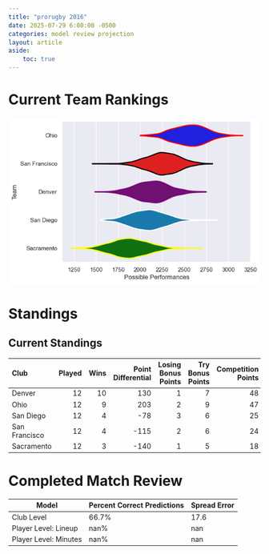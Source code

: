 ```yaml
---  
title: "prorugby 2016"  
date: 2025-07-29 6:00:00 -0500  
categories: model review projection  
layout: article  
aside:  
    toc: true  
---
```

# Current Team Rankings


![Club Rankings](plots/rankings_prorugby_2016.png)
# Standings

## Current Standings


| Club          |   Played |   Wins |   Point Differential |   Losing Bonus Points |   Try Bonus Points |   Competition Points |
|:--------------|---------:|-------:|---------------------:|----------------------:|-------------------:|---------------------:|
| Denver        |       12 |     10 |                  130 |                     1 |                  7 |                   48 |
| Ohio          |       12 |      9 |                  203 |                     2 |                  9 |                   47 |
| San Diego     |       12 |      4 |                  -78 |                     3 |                  6 |                   25 |
| San Francisco |       12 |      4 |                 -115 |                     2 |                  6 |                   24 |
| Sacramento    |       12 |      3 |                 -140 |                     1 |                  5 |                   18 |



# Completed Match Review


| Model | Percent Correct Predictions | Spread Error |
| ------ | ------ | ------ |
| Club Level | 66.7% | 17.6 |
| Player Level: Lineup | nan% | nan |
| Player Level: Minutes | nan% | nan |

